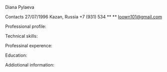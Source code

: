 Diana Pylaeva

Contacts
27/07/1996
Kazan, Russia
+7 (931) 534 ** **
loown101@gmail.com

Professional profile:


Technical skills:


Professinal experence:


Education:


Addiotional information:

